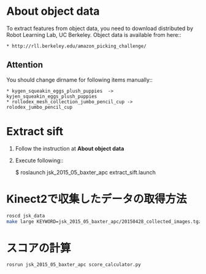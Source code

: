 About object data
=================
To extract features from object data,
you need to download distributed by Robot Learning Lab, UC Berkeley.
Object data is available from here::

    * http://rll.berkeley.edu/amazon_picking_challenge/


Attention
---------
You should change dirname for following items manually::

    * kygen_squeakin_eggs_plush_puppies  -> kyjen_squeakin_eggs_plush_puppies
    * rollodex_mesh_collection_jumbo_pencil_cup -> rolodex_jumbo_pencil_cup


Extract sift
============
1. Follow the instruction at **About object data**
2. Execute following::

    $ roslaunch jsk_2015_05_baxter_apc extract_sift.launch


Kinect2で収集したデータの取得方法
=================================
```sh
roscd jsk_data
make large KEYWORD=jsk_2015_05_baxter_apc/20150428_collected_images.tgz
```


スコアの計算
============
```sh
rosrun jsk_2015_05_baxter_apc score_calculator.py
```
